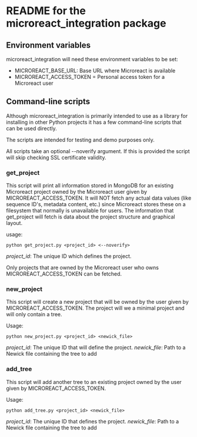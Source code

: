 # README for the microreact_integration package

## Environment variables

microreact_integration will need these environment variables to be set:

- MICROREACT_BASE_URL: Base URL where Microreact is available
- MICROREACT_ACCESS_TOKEN = Personal access token for a Microreact user

## Command-line scripts

Although microreact_integration is primarily intended to use as a library for installing in other Python projects it has a few command-line scripts that can be used directly.

The scripts are intended for testing and demo purposes only.

All scripts take an optional --noverify argument. If this is provided the script will skip checking SSL certificate validity.

### get_project

This script will print all information stored in MongoDB for an existing Microreact project owned by the Microreact user given by MICROREACT_ACCESS_TOKEN. It will NOT fetch any actual data values (like sequence ID's, metadata content, etc.) since Microreact
stores these on a filesystem that normally is unavailable for users. The information that get_project will fetch is data about the project structure and graphical layout.

usage:

    python get_project.py <project_id> <--noverify>

*project_id*: The unique ID which defines the project.

Only projects that are owned by the Microreact user who owns MICROREACT_ACCESS_TOKEN can be fetched.

### new_project

This script will create a new project that will be owned by the user given by MICROREACT_ACCESS_TOKEN. The project will we a minimal project and will only contain a tree.

Usage:

    python new_project.py <project_id> <newick_file>

*project_id*: The unique ID that will define the project.
*newick_file*:  Path to a Newick file containing the tree to add

### add_tree

This script will add another tree to an existing project owned by the user given by MICROREACT_ACCESS_TOKEN.

Usage:

    python add_tree.py <project_id> <newick_file>

*project_id*: The unique ID that defines the project.
*newick_file*:  Path to a Newick file containing the tree to add
